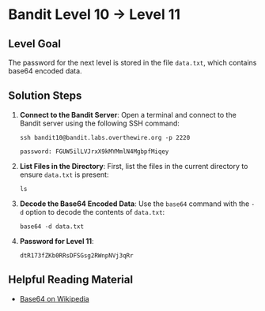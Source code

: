 # Bandit Level 10 → Level 11

## Level Goal
The password for the next level is stored in the file `data.txt`, which contains base64 encoded data.

## Solution Steps

1. **Connect to the Bandit Server**:
   Open a terminal and connect to the Bandit server using the following SSH command:
   
   ```
   ssh bandit10@bandit.labs.overthewire.org -p 2220
   ```
   ```
   password: FGUW5ilLVJrxX9kMYMmlN4MgbpfMiqey
   ```

2. **List Files in the Directory**:
   First, list the files in the current directory to ensure `data.txt` is present:

   ```
   ls
   ```

3. **Decode the Base64 Encoded Data**:
   Use the `base64` command with the `-d` option to decode the contents of `data.txt`:

   ```
   base64 -d data.txt
   ```

4. **Password for Level 11**:
   ```
   dtR173fZKb0RRsDFSGsg2RWnpNVj3qRr
   ```

## Helpful Reading Material
- [Base64 on Wikipedia](https://en.wikipedia.org/wiki/Base64)
